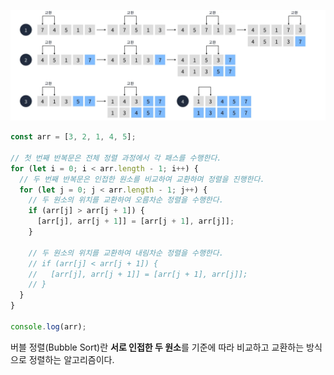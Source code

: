 ![버블 정렬](/assets/images/algorithm/sort/bubble_sort.webp)

```javascript
const arr = [3, 2, 1, 4, 5];

// 첫 번째 반복문은 전체 정렬 과정에서 각 패스를 수행한다.
for (let i = 0; i < arr.length - 1; i++) {
  // 두 번째 반복문은 인접한 원소를 비교하여 교환하며 정렬을 진행한다.
  for (let j = 0; j < arr.length - 1; j++) {
    // 두 원소의 위치를 교환하여 오름차순 정렬을 수행한다.
    if (arr[j] > arr[j + 1]) {
      [arr[j], arr[j + 1]] = [arr[j + 1], arr[j]];
    }

    // 두 원소의 위치를 교환하여 내림차순 정렬을 수행한다.
    // if (arr[j] < arr[j + 1]) {
    //   [arr[j], arr[j + 1]] = [arr[j + 1], arr[j]];
    // }
  }
}

console.log(arr);
```

버블 정렬(Bubble Sort)란 **서로 인접한 두 원소**를 기준에 따라 비교하고 교환하는 방식으로 정렬하는 알고리즘이다.
